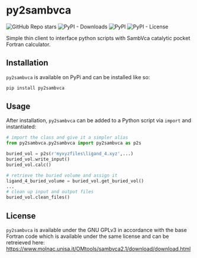 # py2sambvca
![GitHub Repo stars](https://img.shields.io/github/stars/JacksonBurns/py2sambvca?style=social)
![PyPI - Downloads](https://img.shields.io/pypi/dm/py2sambvca)
![PyPI](https://img.shields.io/pypi/v/py2sambvca)
![PyPI - License](https://img.shields.io/pypi/l/py2sambvca)

 Simple thin client to interface python scripts with SambVca catalytic pocket Fortran calculator.

## Installation
`py2sambvca` is available on PyPi and can be installed like so:
```python
pip install py2sambvca
```

## Usage
After installation, `py2sambvca` can be added to a Python script via `import` and instantiated:
```python
# import the class and give it a simpler alias
from py2sambvca.py2sambvca import py2sambvca as p2s

buried_vol = p2s(r'myxyzfiles\ligand_4.xyz',...)
buried_vol.write_input()
buried_vol.calc()

# retrieve the buried volume and assign it
ligand_4_buried_volume = buried_vol.get_buried_vol()
...
# clean up input and output files
buried_vol.clean_files()
```

## License
`py2sambvca` is available under the GNU GPLv3 in accordance with the base Fortran code which is available under the same license and can be retreieved here: https://www.molnac.unisa.it/OMtools/sambvca2.1/download/download.html
